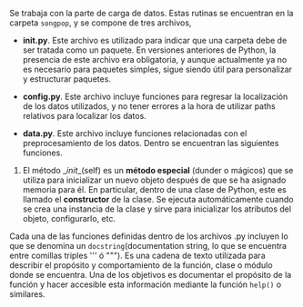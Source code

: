 Se trabaja con la parte de carga de datos. Estas rutinas se encuentran en la carpeta ``songpop``, y se compone de tres archivos,

* **__init__.py**. Este archivo es utilizado para indicar que una carpeta debe de ser tratada como un paquete. En versiones anteriores de Python, la presencia de este archivo era obligatoria, y aunque actualmente ya no es necesario para paquetes simples, sigue siendo útil para personalizar y estructurar paquetes.

* **config.py**. Este archivo incluye funciones para regresar la localización de los datos utilizados, y no tener errores a la hora de utilizar paths relativos para localizar los datos.

* **data.py**. Este archivo incluye funciones relacionadas con el preprocesamiento de los datos. Dentro se encuentran las siguientes funciones.

1. El método \__init__(self) es un **método especial** (dunder o mágicos) que se utiliza para inicializar un nuevo objeto después de que se ha asignado memoria para él. En particular, dentro de una clase de Python, este es llamado el **constructor** de la clase. Se ejecuta automáticamente cuando se crea una instancia de la clase y sirve para inicializar los atributos del objeto, configurarlo, etc.

Cada una de las funciones definidas dentro de los archivos .py incluyen lo que se denomina un ``docstring``(documentation string, lo que se encuentra entre comillas triples ''' ó """). Es una cadena de texto utilizada para describir el propósito y comportamiento de la función, clase o módulo donde se encuentra. Una de los objetivos es documentar el propósito de la función y hacer accesible esta información mediante la función ``help()`` o similares.